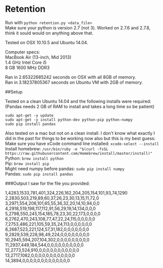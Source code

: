 # Retention

Run with `python retention.py <data_file>`  
Make sure your python is version 2.7 (not 3). Worked on 2.7.6 and 2.7.8, think it sould would on anything above that.

Tested on OSX 10.10.5 and Ubuntu 14.04.

Computer specs:  
MacBook Air (13-inch, Mid 2013)  
1.4 GHz Intel Core i5  
8 GB 1600 MHz DDR3  

Ran in 2.65322685242 seconds on OSX with all 8GB of memory.  
Ran in 3.18237805367 seconds on Ubuntu VM with 2GB of memory.

##Setup

Tested on a clean Ubuntu 14.04 and the following installs were required: (Pandas needs 2 GB of RAM to install and takes a long time so be patient)
```
sudo apt-get -y update
sudo apt-get -y install python-dev python-pip python-numpy
sudo pip install pandas
```

Also tested on a mac but not on a clean install. I don't know what exactly I did in the past for things to be working now also but this is my best guess:  
Make sure you have xCode command line installed: `xcode-select --install`  
Install homebrew: `/usr/bin/ruby -e "$(curl -fsSL https://raw.githubusercontent.com/Homebrew/install/master/install)"`  
Python: `brew install python`  
Pip: `brew install pip`  
Might need numpy before pandas: `sudo pip install numpy`  
Pandas: `sudo pip install pandas`  

###Output I saw for the file you provided:

1,4283,1533,781,401,324,226,162,204,205,154,101,93,74,1290  
2,2830,503,219,89,60,37,26,23,30,13,15,11,72,0  
3,2971,554,206,101,65,55,36,32,20,14,10,94,0,0  
4,2918,519,198,117,112,91,56,29,19,14,134,0,0,0  
5,2798,550,245,154,185,78,23,30,22,173,0,0,0,0  
6,2762,470,243,108,77,47,22,24,115,0,0,0,0,0  
7,2753,486,221,105,59,35,24,113,0,0,0,0,0,0  
8,2687,523,221,124,57,31,182,0,0,0,0,0,0,0  
9,2829,539,228,98,49,224,0,0,0,0,0,0,0,0  
10,2945,594,207,104,302,0,0,0,0,0,0,0,0,0  
11,2937,449,184,544,0,0,0,0,0,0,0,0,0,0  
12,2773,524,910,0,0,0,0,0,0,0,0,0,0,0  
13,2717,1082,0,0,0,0,0,0,0,0,0,0,0,0  
14,3894,0,0,0,0,0,0,0,0,0,0,0,0,0  

